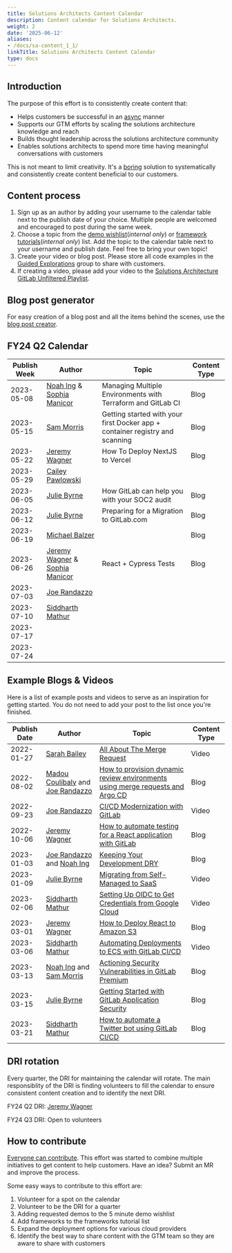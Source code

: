 ```yaml
---
title: Solutions Architects Content Calendar
description: Content calendar for Solutions Architects.
weight: 2
date: '2025-06-12'
aliases:
- /docs/sa-content_1_1/
linkTitle: Solutions Architects Content Calendar
type: docs
---
```


## Introduction

The purpose of this effort is to consistently create content that:

- Helps customers be successful in an [async](/handbook/company/culture/all-remote/asynchronous/) manner
- Supports our GTM efforts by scaling the solutions architecture knowledge and reach
- Builds thought leadership across the solutions architecture community
- Enables solutions architects to spend more time having meaningful conversations with customers

This is not meant to limit creativity. It's a [boring](/handbook/values/#boring-solutions) solution to systematically and consistently create content beneficial to our customers.

## Content process

1. Sign up as an author by adding your username to the calendar table next to the publish date of your choice. Multiple people are welcomed and encouraged to post during the same week.
2. Choose a topic from the [demo wishlist](https://drive.google.com/drive/u/0/search?q=title:%225%20Minute%20Demo%20Framework:%20Demo%20Wishlist%22%20type:document)(_internal only_) or [framework tutorials](https://drive.google.com/drive/u/0/search?q=title:%22Framework%20Tutorials%22%20type:sheet)(_internal only_) list. Add the topic to the calendar table next to your username and publish date. Feel free to bring your own topic!
3. Create your video or blog post. Please store all code examples in the [Guided Explorations](https://gitlab.com/guided-explorations) group to share with customers.
4. If creating a video, please add your video to the [Solutions Architecture GitLab Unfiltered Playlist](https://www.youtube.com/playlist?list=PL05JrBw4t0Ko87g05LlHroe7eLPzCPJUY).

## Blog post generator

For easy creation of a blog post and all the items behind the scenes, use the [blog post creator](https://demos.gitlab.io/applications/blog-post-creator/#/).

## FY24 Q2 Calendar

| Publish Week     | Author    | Topic     | Content Type     |
|--------------    |--------    |-------    |--------------    |
| 2023-05-08       | [Noah Ing](https://gitlab.com/noah.ing) & [Sophia Manicor](https://gitlab.com/smanicor) | Managing Multiple Environments with Terraform and GitLab CI | Blog |
| 2023-05-15       | [Sam Morris](https://gitlab.com/sam) | Getting started with your first Docker app + container registry and scanning | Blog |
| 2023-05-22       | [Jeremy Wagner](https://gitlab.com/jeremywagner) | How To Deploy NextJS to Vercel  | Blog |
| 2023-05-29       | [Cailey Pawlowski](https://gitlab.com/cpawlowski) |           |                  |
| 2023-06-05       | [Julie Byrne](https://gitlab.com/juliebyrne) | How GitLab can help you with your SOC2 audit | Blog |
| 2023-06-12       | [Julie Byrne](https://gitlab.com/juliebyrne) | Preparing for a Migration to GitLab.com | Blog |
| 2023-06-19       | [Michael Balzer](https://gitlab.com/mbalzer) |           | Blog |
| 2023-06-26       | [Jeremy Wagner](https://gitlab.com/jeremywagner) & [Sophia Manicor](https://gitlab.com/smanicor) | React + Cypress Tests | Blog |
| 2023-07-03       | [Joe Randazzo](https://gitlab.com/jrandazzo) |           |                  |
| 2023-07-10       | [Siddharth Mathur](https://gitlab.com/smathur) |           |                  |
| 2023-07-17       |            |           |                  |
| 2023-07-24       |            |           |                  |

## Example Blogs & Videos

Here is a list of example posts and videos to serve as an inspiration for getting started. You do not need to add your post to the list once you're finished.

| Publish Date | Author                                                                                       | Topic                                                                                                                                         | Content Type |
|--------------|----------------------------------------------------------------------------------------------|-----------------------------------------------------------------------------------------------------------------------------------------------|--------------|
| 2022-01-27   | [Sarah Bailey](https://gitlab.com/sbailey1)                                                  | [All About The Merge Request](https://www.youtube.com/watch?v=eTIVgyknA9w )                                                                   | Video        |
| 2022-08-02   | [Madou Coulibaly](https://gitlab.com/madou) and [Joe Randazzo](https://gitlab.com/jrandazzo) | [How to provision dynamic review environments using merge requests and Argo CD](https://about.gitlab.com/blog/2022/08/02/how-to-provision-reviewops/)                 | Blog         |
| 2022-09-23   | [Joe Randazzo](https://gitlab.com/jrandazzo)                                                 | [CI/CD Modernization with GitLab]( https://www.youtube.com/watch?v=QGAaif8lY0A&ab_channel=GitLabUnfiltered )                                  | Video        |
| 2022-10-06   | [Jeremy Wagner]( https://gitlab.com/jeremywagner )                                           | [How to automate testing for a React application with GitLab](https://about.gitlab.com/blog/2022/11/01/how-to-automate-testing-for-a-react-application-with-gitlab/)  | Blog         |
| 2023-01-03   | [Joe Randazzo](https://gitlab.com/jrandazzo) and [Noah Ing](https://gitlab.com/noah)         | [Keeping Your Development DRY](https://about.gitlab.com/blog/2023/01/03/keeping-your-development-dry/)                                                                | Blog         |
| 2023-01-09   | [Julie Byrne](https://gitlab.com/juliebyrne)                                                 | [Migrating from Self-Managed to SaaS](https://youtu.be/L11mZqQKuwo)                                                                           | Video        |
| 2023-02-06   | [Siddharth Mathur](https://gitlab.com/smathur)                                               | [Setting Up OIDC to Get Credentials from Google Cloud](https://www.youtube.com/watch?v=Psfy3dIa6w8&list=PL05JrBw4t0KrjbWGBOq710-WAUpQTVial)   | Video        |
| 2023-03-01   | [Jeremy Wagner](https://gitlab.com/jeremywagner)                                             | [How to Deploy React to Amazon S3](https://about.gitlab.com/blog/2023/03/01/how-to-deploy-react-to-amazon-s3/)                                                        | Blog         |
| 2023-03-06   | [Siddharth Mathur](https://gitlab.com/smathur)                                               | [Automating Deployments to ECS with GitLab CI/CD](https://youtu.be/Grc_5v4rOFI)                                                               | Video        |
| 2023-03-13   | [Noah Ing](https://gitlab.com/noah) and [Sam Morris](https://gitlab.com/sam)                 | [Actioning Security Vulnerabilities in GitLab Premium](https://about.gitlab.com/blog/2023/03/13/actioning-security-vulnerabilities-in-gitlab-premium/)                | Blog         |
| 2023-03-15   | [Julie Byrne](https://gitlab.com/juliebyrne)                                                 | [Getting Started with GitLab Application Security](https://about.gitlab.com/blog/2023/03/15/getting-started-with-gitlab-application-security/)                        | Blog         |
| 2023-03-21   | [Siddharth Mathur](https://gitlab.com/smathur)                                               | [How to automate a Twitter bot using GitLab CI/CD](https://about.gitlab.com/blog/2023/03/21/automating-a-twitter-bot-using-gitlab-cicd/)                              | Blog         |

## DRI rotation

Every quarter, the DRI for maintaining the calendar will rotate. The main responsiblity of the DRI is finding volunteers to fill the calendar to ensure consistent content creation and to identify the next DRI.

FY24 Q2 DRI: [Jeremy Wagner](https://gitlab.com/jeremywagner)

FY24 Q3 DRI: Open to volunteers

## How to contribute

[Everyone can contribute](/handbook/company/mission/#background). This effort was started to combine multiple initiatives to get content to help customers. Have an idea? Submit an MR and improve the process.

Some easy ways to contribute to this effort are:

1. Volunteer for a spot on the calendar
2. Volunteer to be the DRI for a quarter
3. Adding requested demos to the 5 minute demo wishlist
4. Add frameworks to the frameworks tutorial list
5. Expand the deployment options for various cloud providers
6. Identify the best way to share content with the GTM team so they are aware to share with customers
